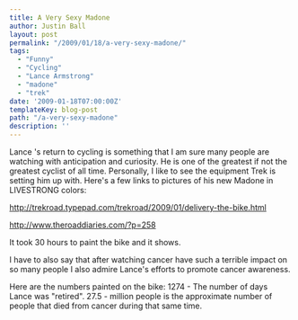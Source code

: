 ```yaml
---
title: A Very Sexy Madone
author: Justin Ball
layout: post
permalink: "/2009/01/18/a-very-sexy-madone/"
tags:
  - "Funny"
  - "Cycling"
  - "Lance Armstrong"
  - "madone"
  - "trek"
date: '2009-01-18T07:00:00Z'
templateKey: blog-post
path: "/a-very-sexy-madone"
description: ''
---
```


Lance 's return to cycling is something that I am sure many people are watching with anticipation and curiosity. He is one of the greatest if not the greatest cyclist of all time. Personally, I like to see the equipment Trek is setting him up with. Here's a few links to pictures of his new Madone in LIVESTRONG colors:

http://trekroad.typepad.com/trekroad/2009/01/delivery-the-bike.html

http://www.theroaddiaries.com/?p=258

It took 30 hours to paint the bike and it shows.

I have to also say that after watching cancer have such a terrible impact on so many people I also admire Lance's efforts to promote cancer awareness.

Here are the numbers painted on the bike:
1274 - The number of days Lance was "retired".
27.5 - million people is the approximate number of people that died from cancer during that same time.
